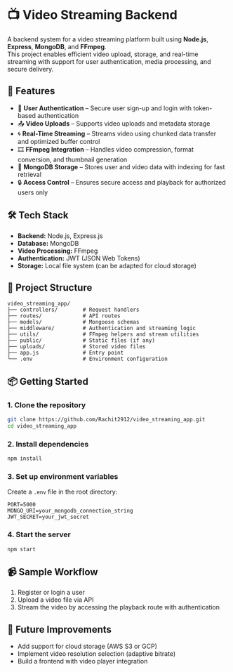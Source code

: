 # 📺 Video Streaming Backend

A backend system for a video streaming platform built using **Node.js**, **Express**, **MongoDB**, and **FFmpeg**.  
This project enables efficient video upload, storage, and real-time streaming with support for user authentication, media processing, and secure delivery.

## 🚀 Features

- 🔐 **User Authentication** – Secure user sign-up and login with token-based authentication
- 📤 **Video Uploads** – Supports video uploads and metadata storage
- 🌀 **Real-Time Streaming** – Streams video using chunked data transfer and optimized buffer control
- 🎞️ **FFmpeg Integration** – Handles video compression, format conversion, and thumbnail generation
- 📂 **MongoDB Storage** – Stores user and video data with indexing for fast retrieval
- 🔒 **Access Control** – Ensures secure access and playback for authorized users only

## 🛠️ Tech Stack

- **Backend:** Node.js, Express.js  
- **Database:** MongoDB  
- **Video Processing:** FFmpeg  
- **Authentication:** JWT (JSON Web Tokens)  
- **Storage:** Local file system (can be adapted for cloud storage)

## 📁 Project Structure

```
video_streaming_app/
├── controllers/        # Request handlers
├── routes/             # API routes
├── models/             # Mongoose schemas
├── middleware/         # Authentication and streaming logic
├── utils/              # FFmpeg helpers and stream utilities
├── public/             # Static files (if any)
├── uploads/            # Stored video files
├── app.js              # Entry point
└── .env                # Environment configuration
```

## 📦 Getting Started

### 1. Clone the repository
```bash
git clone https://github.com/Rachit2912/video_streaming_app.git
cd video_streaming_app
```

### 2. Install dependencies
```bash
npm install
```

### 3. Set up environment variables

Create a `.env` file in the root directory:

```env
PORT=5000
MONGO_URI=your_mongodb_connection_string
JWT_SECRET=your_jwt_secret
```

### 4. Start the server
```bash
npm start
```

## 📹 Sample Workflow

1. Register or login a user  
2. Upload a video file via API  
3. Stream the video by accessing the playback route with authentication

## 📌 Future Improvements

- Add support for cloud storage (AWS S3 or GCP)
- Implement video resolution selection (adaptive bitrate)
- Build a frontend with video player integration

